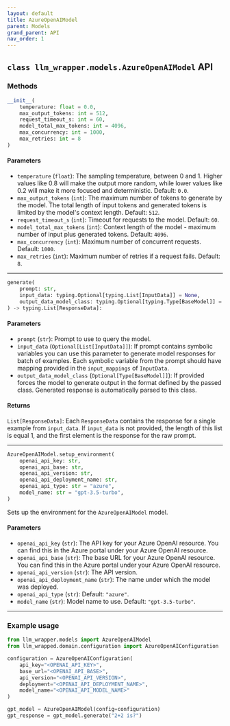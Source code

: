 ```yaml
---
layout: default
title: AzureOpenAIModel
parent: Models
grand_parent: API
nav_order: 1
---
```


## `class llm_wrapper.models.AzureOpenAIModel` API
### Methods
```python
__init__(
    temperature: float = 0.0,
    max_output_tokens: int = 512,
    request_timeout_s: int = 60,
    model_total_max_tokens: int = 4096,
    max_concurrency: int = 1000,
    max_retries: int = 8
)
```
#### Parameters
- `temperature` (`float`): The sampling temperature, between 0 and 1. Higher values like 0.8 will make the output more
   random, while lower values like 0.2 will make it more focused and deterministic. Default: `0.0`.
- `max_output_tokens` (`int`): The maximum number of tokens to generate by the model. The total length of input tokens 
   and generated tokens is limited by the model's context length. Default: `512`.
- `request_timeout_s` (`int`): Timeout for requests to the model. Default: `60`.
- `model_total_max_tokens` (`int`): Context length of the model - maximum number of input plus generated tokens.
   Default: `4096`.
- `max_concurrency` (`int`): Maximum number of concurrent requests. Default: `1000`.
- `max_retries` (`int`): Maximum number of retries if a request fails. Default: `8`.

---

```python
generate(
    prompt: str,
    input_data: typing.Optional[typing.List[InputData]] = None,
    output_data_model_class: typing.Optional[typing.Type[BaseModel]] = None
) -> typing.List[ResponseData]:
```
#### Parameters
- `prompt` (`str`): Prompt to use to query the model.
- `input_data` (`Optional[List[InputData]]`): If prompt contains symbolic variables you can use this parameter to
   generate model responses for batch of examples. Each symbolic variable from the prompt should have mapping provided
   in the `input_mappings` of `InputData`.
- `output_data_model_class` (`Optional[Type[BaseModel]]`): If provided forces the model to generate output in the
  format defined by the passed class. Generated response is automatically parsed to this class.

#### Returns
`List[ResponseData]`: Each `ResponseData` contains the response for a single example from `input_data`. If `input_data`
is not provided, the length of this list is equal 1, and the first element is the response for the raw prompt. 

---

```python
AzureOpenAIModel.setup_environment(
    openai_api_key: str,
    openai_api_base: str,
    openai_api_version: str,
    openai_api_deployment_name: str,
    openai_api_type: str = "azure",
    model_name: str = "gpt-3.5-turbo",
)
```
Sets up the environment for the `AzureOpenAIModel` model.
#### Parameters
- `openai_api_key` (`str`):  The API key for your Azure OpenAI resource. You can find this in the Azure portal under
   your Azure OpenAI resource.
- `openai_api_base` (`str`): The base URL for your Azure OpenAI resource. You can find this in the Azure portal under
   your Azure OpenAI resource. 
- `openai_api_version` (`str`): The API version.
- `openai_api_deployment_name` (`str`): The name under which the model was deployed.
- `openai_api_type` (`str`): Default: `"azure"`.
- `model_name` (`str`): Model name to use. Default: `"gpt-3.5-turbo"`.

---

### Example usage
```python
from llm_wrapper.models import AzureOpenAIModel
from llm_wrapped.domain.configuration import AzureOpenAIConfiguration

configuration = AzureOpenAIConfiguration(
    api_key="<OPENAI_API_KEY>",
    base_url="<OPENAI_API_BASE>",
    api_version="<OPENAI_API_VERSION>",
    deployment="<OPENAI_API_DEPLOYMENT_NAME>",
    model_name="<OPENAI_API_MODEL_NAME>"
)

gpt_model = AzureOpenAIModel(config=configuration)
gpt_response = gpt_model.generate("2+2 is?")
```
